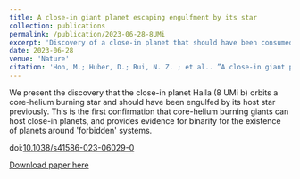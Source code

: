 ```yaml
---
title: A close-in giant planet escaping engulfment by its star
collection: publications
permalink: /publication/2023-06-28-8UMi
excerpt: 'Discovery of a close-in planet that should have been consumed by its host star in the past'
date: 2023-06-28
venue: 'Nature'
citation: 'Hon, M.; Huber, D.; Rui, N. Z. ; et al.. ”A close-in giant planet escaping engulfment by its star”, 2023, Nature, 618, 917'
---
```

We present the discovery that the close-in planet Halla (8 UMi b) orbits a core-helium burning star and should have been engulfed by its host star previously. This is the first confirmation that core-helium burning giants can host close-in planets, and provides evidence for binarity for the existence of planets around 'forbidden' systems.

doi:[10.1038/s41586-023-06029-0](https://www.nature.com/articles/s41586-023-06029-0)

[Download paper here](https://arxiv.org/pdf/2306.15877.pdf)
